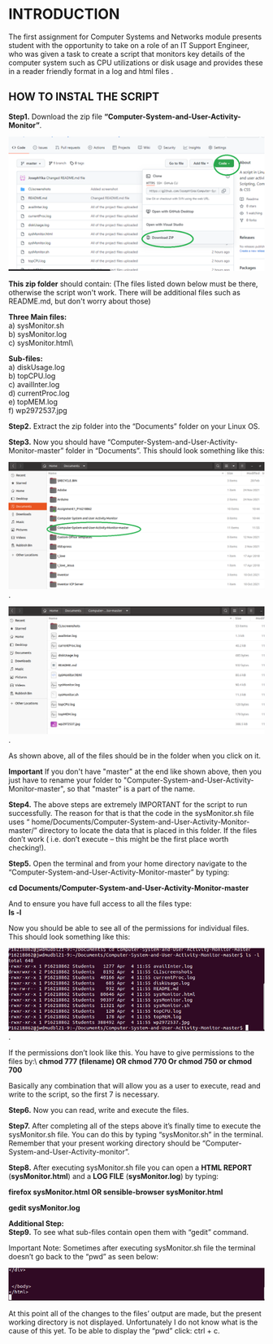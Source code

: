 # INTRODUCTION
The first assignment for Computer Systems and Networks module presents student with the opportunity to take on a role of an IT Support Engineer, who was given a task to create a script that monitors key details of the computer system such as CPU utilizations or disk usage and provides these in a reader friendly format in a log and html files .

## HOW TO INSTAL THE SCRIPT 
**Step1.** Download the zip file **“Computer-System-and-User-Activity-Monitor”**.

![](CLIscreenshots/Screenshot%202022-04-04%20124438.png)



**This zip folder** should contain: (The files listed down below must be there, otherwise the script won't work. There will be additional files such as README.md, but don't worry about those)

**Three Main files:**\
a)	sysMonitor.sh\
b)	sysMonitor.log\
c)	sysMonitor.html\

**Sub-files:**\
a)	diskUsage.log\
b)	topCPU.log\
c)	availInter.log\
d)	currentProc.log\
e)	topMEM.log\
f)	wp2972537.jpg


**Step2.** Extract the zip folder into the “Documents” folder on your Linux OS.

**Step3.** Now you should have “Computer-System-and-User-Activity-Monitor-master” folder in “Documents”. This should look something like this:

![](CLIscreenshots/277683077_653836735902379_6040129721199457901_n.png).

![](CLIscreenshots/277615369_312513990988790_7326290114053128406_n.png).

As shown above, all of the files should be in the folder when you click on it. 

**Important** If you don't have "master" at the end like shown above, then you just have to rename your folder to "Computer-System-and-User-Activity-Monitor-master", so that "master" is a part of the name. 

**Step4.** The above steps are extremely IMPORTANT for the script to run successfully. The reason for that is that  the code in the sysMonitor.sh file uses “ home/Documents/Computer-System-and-User-Activity-Monitor-master/” directory to locate the data that is placed in this folder. If the files don’t work ( i.e. don’t execute – this might be the first place worth checking!). 

**Step5.** Open the terminal and from your home directory navigate to the “Computer-System-and-User-Activity-Monitor-master” by typing:

**cd Documents/Computer-System-and-User-Activity-Monitor-master**

And to ensure you have full access to all the files type:\
**ls -l**

Now you should be able to see all of the permissions for individual files. This should look something like this: 

![](CLIscreenshots/277683523_514545927049630_2176846238493031186_n.png).
 
If the permissions don’t look like this. You have to give permissions to the files by:\ 
**chmod 777 (filename)  OR chmod 770 Or chmod 750 or chmod 700**

Basically any combination that will allow you as a user to execute, read and write to the script, so the first 7 is necessary. 

**Step6.** Now you can read, write and execute the files. 

**Step7.**  After completing all of the steps above it’s finally time to execute the sysMonitor.sh file. You can do this by typing “sysMonitor.sh” in the terminal. Remember that your present working directory should be “Computer-System-and-User-Activity-monitor”. 

**Step8.** After executing sysMonitor.sh file you can open a **HTML REPORT** (**sysMonitor.html**) and a **LOG FILE** (**sysMonitor.log**) by typing:

**firefox sysMonitor.html OR sensible-browser sysMonitor.html**

**gedit sysMonitor.log**

**Additional Step:**\
**Step9.** To see what sub-files contain open them with “gedit” command. 

Important Note: Sometimes after executing sysMonitor.sh file the terminal doesn’t go back to the “pwd” as seen below:

![](CLIscreenshots/277615368_4980585948684131_580821868290438918_n.png)

At this point all of the changes to the files’ output are made, but the present working directory is not displayed. Unfortunately I do not know what is the cause of this yet. To be able to display the “pwd” click: ctrl + c. 


